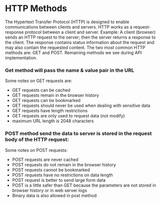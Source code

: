 # HTTP Methods
The Hypertext Transfer Protocol (HTTP) is designed to enable communications between clients and servers.
HTTP works as a request-response protocol between a client and server.
Example: A client (browser) sends an HTTP request to the server; then the server returns a response to the client. The response contains status information about the request and may also contain the requested content.
The two most common HTTP methods are: GET and POST.
Remaining methods we see during API implementation.
### Get method will pass the name & value pair in the URL
Some notes on GET requests are:
- GET requests can be cached
-	GET requests remain in the browser history
-	GET requests can be bookmarked
-	GET requests should never be used when dealing with sensitive data
-	GET requests have length restrictions
-	GET requests are only used to request data (not modify)
-	maximum URL length is 2048 characters

### POST method send the data to server is stored in the request body of the HTTP request:
Some notes on POST requests:
-	POST requests are never cached
-	POST requests do not remain in the browser history
-	POST requests cannot be bookmarked
-	POST requests have no restrictions on data length
-	POST request is better to send large form data
-	POST is a little safer than GET because the parameters are not stored in browser history or in web server logs
-	Binary data is also allowed in post method
